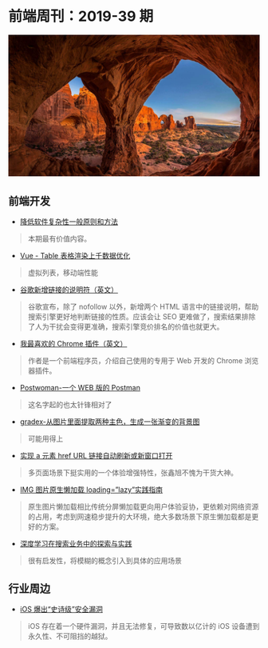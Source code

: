 # 前端周刊：2019-39 期

[![](/img/bing/20191011.png?imageView2/2/w/960)](https://cn.bing.com/search?q=拱门国家公园)

## 前端开发

- [降低软件复杂性一般原则和方法](https://tech.meituan.com/2019/09/19/common-method-of-reduce-complexity.html)

> 本期最有价值内容。

- [Vue - Table 表格渲染上千数据优化](https://zhuanlan.zhihu.com/p/53455289)

> 虚拟列表，移动端性能

- [谷歌新增链接的说明符（英文）](https://webmasters.googleblog.com/2019/09/evolving-nofollow-new-ways-to-identify.html)

> 谷歌宣布，除了 nofollow 以外，新增两个 HTML 语言中的链接说明，帮助搜索引擎更好地判断链接的性质。应该会让 SEO 更难做了，搜索结果排除了人为干扰会变得更准确，搜索引擎竞价排名的价值也就更大。

- [我最喜欢的 Chrome 插件（英文）](http://www.ruanyifeng.com/blog/2019/10/weekly-issue-77.html)

> 作者是一个前端程序员，介绍自己使用的专用于 Web 开发的 Chrome 浏览器插件。

- [Postwoman-一个 WEB 版的 Postman](https://github.com/liyasthomas/postwoman)

> 这名字起的也太针锋相对了

- [gradex-从图片里面提取两种主色，生成一张渐变的背景图](https://github.com/jwenjian/gradex)

> 可能用得上

- [实现 a 元素 href URL 链接自动刷新或新窗口打开](https://www.zhangxinxu.com/wordpress/2019/10/a-href-target-window-blank-refresh/)

> 多页面场景下挺实用的一个体验增强特性，张鑫旭不愧为干货大神。

- [IMG 图片原生懒加载 loading=”lazy”实践指南](https://www.zhangxinxu.com/wordpress/2019/09/native-img-loading-lazy/)

> 原生图片懒加载相比传统分屏懒加载更向用户体验妥协，更依赖对网络资源的占用，考虑到网速稳步提升的大环境，绝大多数场景下原生懒加载都是更好的方案。

- [深度学习在搜索业务中的探索与实践](https://tech.meituan.com/2019/01/10/deep-learning-in-meituan-hotel-search-engine.html)

> 很有启发性，将模糊的概念引入到具体的应用场景

## 行业周边

- [iOS 爆出“史诗级”安全漏洞](https://www.williamlong.info/archives/5841.html)

> iOS 存在着一个硬件漏洞，并且无法修复，可导致数以亿计的 iOS 设备遭到永久性、不可阻挡的越狱。
